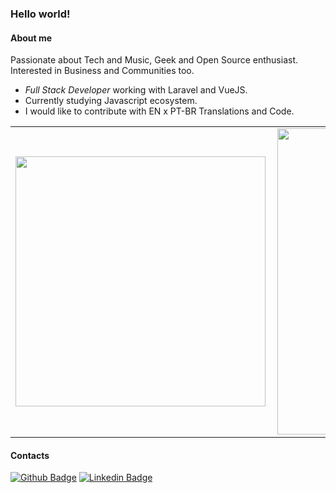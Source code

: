 ### Hello world!

#### About me
Passionate about Tech and Music, Geek and Open Source enthusiast.<br />
Interested in Business and Communities too.

- *Full Stack Developer* working with Laravel and VueJS.
- Currently studying Javascript ecosystem.
- I would like to contribute with EN x PT-BR Translations and Code. 

<center>
<table>
  <tr>
      <td><img width="400px" align="left" src="https://github-readme-stats.vercel.app/api/top-langs/?username=adoniasvitorio&hide=html,css,blade,scss&layout=compact" /></td>
      <td><img width="490px" align="left" src="https://github-readme-stats.vercel.app/api?username=adoniasvitorio&show_icons=true" /></td>
  </tr>   
</table>
</center>

#### Contacts</b></summary>

[![Github Badge](https://img.shields.io/badge/-Github-000?style=flat-square&logo=Github&logoColor=white&link=https://github.com/adoniasvitorio)](https://github.com/adoniasvitorio)
[![Linkedin Badge](https://img.shields.io/badge/-LinkedIn-blue?style=flat-square&logo=Linkedin&logoColor=white&link=https://www.linkedin.com/in/lucas-bittencourt/)](https://www.linkedin.com/in/adoniasvitorio/)
